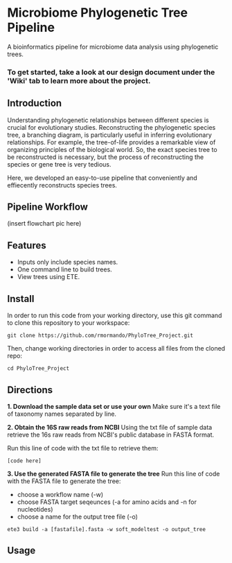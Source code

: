 # Microbiome Phylogenetic Tree Pipeline
A bioinformatics pipeline for microbiome data analysis using phylogenetic trees.

### To get started, take a look at our design document under the 'Wiki' tab to learn more about the project.


## Introduction
Understanding phylogenetic relationships between different species is crucial for evolutionary studies. Reconstructing the phylogenetic species tree, a branching diagram, is particularly useful in inferring evolutionary relationships. For example, the tree-of-life provides a remarkable view of organizing principles of the biological world. So, the exact species tree to be reconstructed is necessary, but the process of reconstructing the species or gene tree is very tedious.

Here, we developed an easy-to-use pipeline that conveniently and effiecently reconstructs species trees.

## Pipeline Workflow
(insert flowchart pic here)

## Features
- Inputs only include species names.
- One command line to build trees.
- View trees using ETE.

## Install
In order to run this code from your working directory, use this git command to clone this repository to your workspace:
```
git clone https://github.com/rmormando/PhyloTree_Project.git
```

Then, change working directories in order to access all files from the cloned repo:

```
cd PhyloTree_Project
```

## Directions

**1. Download the sample data set or use your own** 
Make sure it's a text file of taxonomy names separated by line.

**2. Obtain the 16S raw reads from NCBI** 
Using the txt file of sample data retrieve the 16s raw reads from NCBI's public database in FASTA format.

Run this line of code with the txt file to retrieve them:
```
[code here]
```

**3. Use the generated FASTA file to generate the tree**
Run this line of code with the FASTA file to generate the tree:
- choose a workflow name (-w)
- choose FASTA target seqeunces (-a for amino acids and -n for nucleotides)
- choose a name for the output tree file (-o)

```
ete3 build -a [fastafile].fasta -w soft_modeltest -o output_tree
```

## Usage
